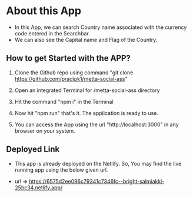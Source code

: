 # About this App

* In this App, we can search Country name associated with the currency code entered in the Searchbar.
* We can also see the Capital name and Flag of the Country.

## How to get Started with the APP?

1. Clone the Github repo using command "git clone https://github.com/pradipk1/metta-social-ass"

2. Open an integrated Terminal for /metta-social-ass directory

3. Hit the command "npm i" in the Terminal

4. Now hit "npm run" that's it. The application is ready to use.

5. You can access the App using the url "http://localhost:3000" in any browser on your system.


## Deployed Link

* This app is already deployed on the Netlify. So, You may find the live running app using the below given url.

* url => https://6575d2ee096c79341c7346fc--bright-salmiakki-25bc34.netlify.app/